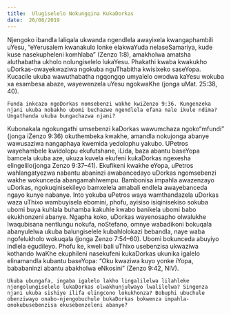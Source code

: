 ```yaml
---
title:  Ulugiselelo Nokungqina KukaDorkas
date:  26/08/2019
---
```


Njengoko ibandla laliqala ukwanda ngendlela awayixela kwangaphambili uYesu, “eYerusalem kwanakulo lonke elakwaYuda nelaseSamariya, kude kuse nasekupheleni komhlaba” (Zenzo 1:8), amakholwa amatsha aluthabatha ukholo nolungiselelo lukaYesu. Phakathi kwaba kwakukho uDorkas-owayekwaziwa ngokuba nguThabitha kwisixeko saseYopa. Kucacile ukuba wawuthabatha ngqongqo umyalelo owodwa kaYesu wokuba xa esambesa abaze, wayewenzela uYesu ngokwaKhe (jonga uMat. 25:38, 40).

`Funda inkcazo ngoDorkas nomsebenzi wakhe kwiZenzo 9:36. Kungenzeka njani ukuba nobakho ubomi buchazwe ngendlela efana nale ikule ndima? Ungathanda ukuba bungachazwa njani?`

Kubonakala ngokungathi umsebenzi kaDorkas wawumchaza ngoko“mfundi” (jonga iZenzo 9:36) okuthembeka kwakhe, amandla nokujonga abanye wawusaziwa nangaphaya kwemida yedolophu yakubo. UPetros wayehambele kwidolopu ekufutshane, iLida, baza abantu baseYopa bamcela ukuba aze, ukuza kuvela ekufeni kukaDorkas ngexesha elingelilo(jonga Zenzo 9:37–41). Ekufikeni kwakhe eYopa, uPetros wahlangatyezwa nabantu abaninzi awabancedayo uDorkas ngomsebenzi wakhe wokunceda abangamahlwempu. Bambonisa impahla awazenzayo uDorkas, ngokuqinisekileyo bamxelela amabali endlela awayebanceda ngayo kunye nabanye. Into yokuba uPetros waya wamthandazela uDorkas waza uThixo wambuyisela ebomini, phofu, ayisiso isiqinisekiso sokuba ubomi buya kuhlala buhamba kakuhle kwabo banikela ubomi babo ekukhonzeni abanye. Ngapha koko, uDorkas wayenosapho olwalukhe lwaqubisana nentlungu nokufa, noStefano, omnye wabadikoni bokuqala abanyulelwa ukuba balungiselele kubahlolokazi bebandla, naye waba ngofelukholo wokuqala (jonga Zenzo 7:54–60). Ubomi bokunceda abuyiyo indlela egudileyo. Phofu ke, kweli bali uThixo usebenzisa ukwaziwa kothando lwaKhe ekuphileni nasekufeni kukaDorkas ukunika igalelo elinamandla kubantu baseYopa: “Oku kwaziwa kuyo yonke iYopa, bababaninzi abantu abakholwa eNkosini” (Zenzo 9:42, NIV).

`Ukuba ubungafa, ingaba igalelo lakho lingalilelwa lilahleke njengolungiselelo lukaDorkas olwakhunjulwayo lwalilelwa? Singenza njani ukuba sishiye ilifa elingcono lokukhonza? Bobuphi ubuchule obenziwayo onabo-njengobuchule bukaDorkas bokwenza impahla-onokubusebenzisa ekusebenzeleni abanye?`